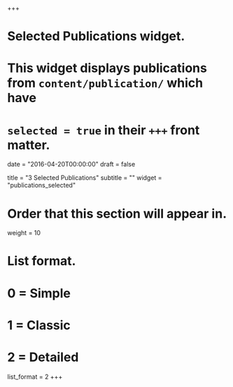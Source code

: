 +++
# Selected Publications widget.
# This widget displays publications from `content/publication/` which have
# `selected = true` in their `+++` front matter.

date = "2016-04-20T00:00:00"
draft = false

title = "3 Selected Publications"
subtitle = ""
widget = "publications_selected"

# Order that this section will appear in.
weight = 10

# List format.
#   0 = Simple
#   1 = Classic
#   2 = Detailed
list_format = 2
+++
